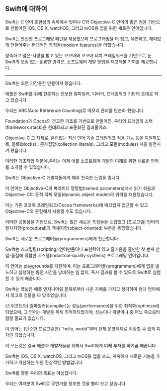 <!-- About Swift -->
## Swift에 대하여

<!-- Swift is a new programming language for iOS, OS X, watchOS, and tvOS apps that builds on the best of C and Objective-C, without the constraints of C compatibility. -->
Swift는 C 언어 호환성의 속박에서 벗어나 C와 Objective-C 언어의 좋은 점을 기반으로 만들어진 iOS, OS X, watchOS, 그리고 tvOS용 앱을 위한 새로운 언어입니다.
<!-- Swift adopts safe programming patterns and adds modern features to make programming easier, more flexible, and more fun. -->
Swift는 안전한 프로그래밍 패턴을 채용했으며 프로그래밍을 더 쉽고, 유연하고, 재미있게 만들어주는 현대적인 특징들(modern features)을 더했습니다.
<!-- Swift’s clean slate, backed by the mature and much-loved Cocoa and Cocoa Touch frameworks, is an opportunity to reimagine how software development works. -->
성숙하고 많은-사랑을 받고 있는 코코아와 코코아 터치 프레임워크를 기반으로, 둔 Swift의 오점 없는 훌륭한 경력은, 소프트웨어 개발 방법을 재고해볼 기회를 제공합니다.

----

<!-- Swift has been years in the making. -->
Swift는 오랜 기간동한 만들어져 왔습니다.
<!-- Apple laid the foundation for Swift by advancing our existing compiler, debugger, and framework infrastructure. -->
애플은 Swift를 위해 현존하는 진보한 컴파일러, 디버거, 프레임워크 기반의 토대로 하고 있습니다. 
<!-- We simplified memory management with Automatic Reference Counting (ARC). -->
우리는 ARC(Auto Reference Counting)로 메모리 관리를 단순화 했습니다. 
<!-- Our framework stack, built on the solid base of Foundation and Cocoa, has been modernized and standardized throughout. -->
Foundation과 Cocoa의 견고한 기초를 기반으로 만들어진, 우리의 프레임웍 스택(framework stack)은 현대화되고 표준화된 결과물이죠.
<!-- Objective-C itself has evolved to support blocks, collection literals, and modules, enabling framework adoption of modern language technologies without disruption. -->
Objective-C 그 자체로, 혼란없는 최신 언어 기술 프레임워크 적용 가능 등을 지원하도록, 블록(blocks) , 문자집합(collection literals), 그리고 모듈(modules) 차츰 발전시켜 왔습니다.
<!-- Thanks to this groundwork, we can now introduce a new language for the future of Apple software development. -->
이러한 기초작업 덕분에,우리는 이제 애플 소프트웨어 개발의 미래를 위한 새로운 언어를 소개할 수 있었습니다.

<!-- Swift feels familiar to Objective-C developers. -->
Swift는 Objective-C 개발자들에게 매우 친숙한 느낌을 줍니다.
<!-- It adopts the readability of Objective-C’s named parameters and the power of Objective-C’s dynamic object model. -->
이 언어는 Objective-C의 파라미터 명명법(named parameters)에서 읽기 쉬움과 Objective-C의 동적 객체 모델(dynamic object model)의 위력을 채용했습니다. 
<!-- It provides seamless access to existing Cocoa frameworks and mix-and-match interoperability with Objective-C code. -->
이는 기존 코코아 프레임워크(Cocoa frameworks)에 매끄럽게 접근할 수 있고 Objective-C와 혼합해서 사용할 수도 있습니다. 
<!-- Building from this common ground, Swift introduces many new features and unifies the procedural and object-oriented portions of the language. -->
이러한 공통점을 기반으로, Swift는 많은 새로운 특징들을 도입했고 (프로그램) 언어의 절차지향(procedural)과 객체지향(object-oriented) 부분을 통합했습니다.

<!-- Swift is friendly to new programmers. -->
Swift는 새로운 프로그래머들(programmers)에게 친근합니다.
<!-- It is the first industrial-quality systems programming language that is as expressive and enjoyable as a scripting language. -->
Swift는 스크립팅(scripting) 언어만큼이나 표현력이 있고 즐거움을 줄만한 첫 번째 산업-품질에 적합한 시스템(industrial-quality systems) 프로그래밍 언어입니다.
<!-- It supports playgrounds, an innovative feature that allows programmers to experiment with Swift code and see the results immediately, without the overhead of building and running an app. -->
이 언어는 playgrounds를 지원하며, 이는 프로그래머들(programmers)에게 앱을 빌드하고 실행하는 동안 시간을 낭비하는 일 없이,   즉시 결과를 볼 수 있도록 Swift로 실험할 수 있게 해줍니다.

<!-- Swift combines the best in modern language thinking with wisdom from the wider Apple engineering culture. -->
Swift는 폭넓은 애플 엔지니어링 문화로부터 나온 지혜를 가지고 생각하여  현대 언어에서 최고의 것들을  짜 맞추었습니다.
<!-- The compiler is optimized for performance, and the language is optimized for development, without compromising on either. -->
(스위프트의) 컴파일러(compiler)는 성능(performance)을 위한 최적화(optimized)되었으며, 그 언어는 개발을 위해 최적화되었기에, 성능이나 개발이냐 중 어느 쪽으로타협할 필요가 없습니다.
<!-- It’s designed to scale from “hello, world” to an entire operating system. -->
이 언어는 (단순한 프로그램인) "hello, world"부터 전체 운영체제로 확장할 수 있게 디자인 되었습니다. 
<!-- All this makes Swift a sound future investment for developers and for Apple. -->
이 모든것은 결국 애플과 개발자들을 위해서 Swift에게 미래 투자를 하게끔 해줍니다.

<!-- Swift is a fantastic way to write iOS, OS X, watchOS, and tvOS apps, and will continue to evolve with new features and capabilities. -->
Swift는 iOS, OS X, watchOS, 그리고 tvOS용 앱을 쓰고, 계속해서 새로운 기능을 추가하고 개선하는 위한 환상적인 방법입니다.
<!-- Our goals for Swift are ambitious. -->
Swift를 향한 우리의 목표는 야심찹니다.
<!-- We can’t wait to see what you create with it. -->
우리는 여러분이 Swift로 무언가를 창조한 것을 빨리 보고 싶습니다.
